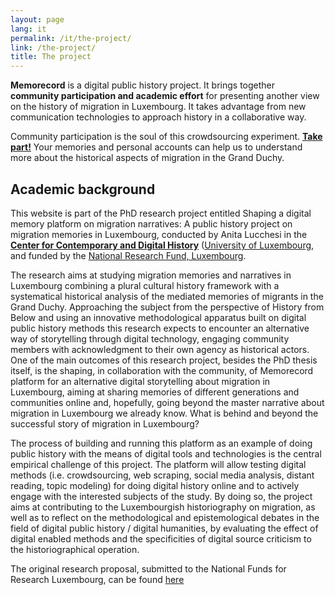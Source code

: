 ```yaml
---
layout: page
lang: it
permalink: /it/the-project/
link: /the-project/
title: The project
---
```


**Memorecord** is a digital public history project. It brings together **community participation and academic effort** for presenting another view on the history of migration in Luxembourg. It takes advantage from new communication technologies to approach history in a collaborative way.  

<!-- more -->

Community participation is the soul of this crowdsourcing experiment. [**Take part!**](https://c2dh.github.io/memorecord/take-part/) Your memories and personal accounts can help us to understand more about the historical aspects of migration in the Grand Duchy. 


## Academic background

This website is part of the PhD research project entitled Shaping a digital memory platform on migration narratives: A public history project on migration memories in Luxembourg, conducted by Anita Lucchesi in the [**Center for Contemporary and Digital History**](https://www.c2dh.uni.lu/) ([University of Luxembourg](https://www.uni.lu/), and funded by the  [National Research Fund, Luxembourg](https://www.fnr.lu).

The research aims at studying migration memories and narratives in Luxembourg combining a plural cultural history framework with a systematical historical analysis of the mediated memories of migrants in the Grand Duchy. Approaching the subject from the perspective of History from Below and using an innovative methodological apparatus built on digital public history methods this research expects to encounter an alternative way of storytelling through digital technology, engaging community members with acknowledgment to their own agency as historical actors. One of the main outcomes of this research project, besides the PhD thesis itself, is the shaping, in collaboration with the community, of Memorecord platform for an alternative digital storytelling about migration in Luxembourg, aiming at sharing memories of different generations and communities online and, hopefully, going beyond the master narrative about migration in Luxembourg we already know. What is behind and beyond the successful story of migration in Luxembourg?

The process of building and running this platform as an example of doing public history with the means of digital tools and technologies is the central empirical challenge of this project. The platform will allow testing digital methods (i.e. crowdsourcing, web scraping, social media analysis, distant reading, topic modeling) for doing digital history online and to actively engage with the interested subjects of the study. By doing so, the project aims at contributing to the Luxembourgish historiography on migration, as well as to reflect on the methodological and epistemological debates in the field of digital public history / digital humanities, by evaluating the effect of digital enabled methods and the specificities of digital source criticism to the historiographical operation.

The original research proposal, submitted to the National Funds for Research Luxembourg, can be found [here](https://historiografianarede.files.wordpress.com/2015/10/lucchesi-fnr.pdf)
